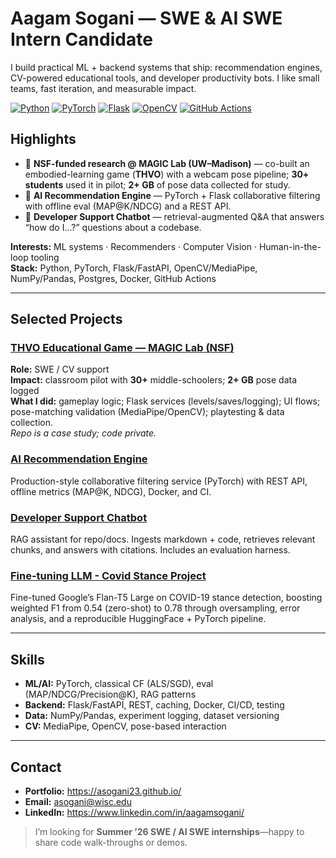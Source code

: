 # Aagam Sogani — SWE & AI SWE Intern Candidate

I build practical ML + backend systems that ship: recommendation engines, CV-powered educational tools, and developer productivity bots. I like small teams, fast iteration, and measurable impact.

[![Python](https://img.shields.io/badge/Python-3.10+-informational)](#)
[![PyTorch](https://img.shields.io/badge/PyTorch-ML-orange)](#)
[![Flask](https://img.shields.io/badge/Flask-API-black)](#)
[![OpenCV](https://img.shields.io/badge/OpenCV-Computer%20Vision-blue)](#)
[![GitHub Actions](https://img.shields.io/badge/CI-GitHub%20Actions-success)](#)

## Highlights
- 🧪 **NSF-funded research @ MAGIC Lab (UW–Madison)** — co-built an embodied-learning game (**THVO**) with a webcam pose pipeline; **30+ students** used it in pilot; **2+ GB** of pose data collected for study.
- 🧠 **AI Recommendation Engine** — PyTorch + Flask collaborative filtering with offline eval (MAP@K/NDCG) and a REST API.
- 🤖 **Developer Support Chatbot** — retrieval-augmented Q&A that answers “how do I…?” questions about a codebase.

**Interests:** ML systems · Recommenders · Computer Vision · Human-in-the-loop tooling  
**Stack:** Python, PyTorch, Flask/FastAPI, OpenCV/MediaPipe, NumPy/Pandas, Postgres, Docker, GitHub Actions

---

## Selected Projects

### [THVO Educational Game — MAGIC Lab (NSF)](https://github.com/asogani23/MAGIC-lab-thvo-summary)
**Role:** SWE / CV support  
**Impact:** classroom pilot with **30+** middle-schoolers; **2+ GB** pose data logged  
**What I did:** gameplay logic; Flask services (levels/saves/logging); UI flows; pose-matching validation (MediaPipe/OpenCV); playtesting & data collection.  
*Repo is a case study; code private.*

### [AI Recommendation Engine](https://github.com/asogani23/AI-Recommendation-Engine)
Production-style collaborative filtering service (PyTorch) with REST API, offline metrics (MAP@K, NDCG), Docker, and CI.

### [Developer Support Chatbot](https://github.com/asogani23/Developer-Support-Chatbot)
RAG assistant for repo/docs. Ingests markdown + code, retrieves relevant chunks, and answers with citations. Includes an evaluation harness.

### [Fine-tuning LLM - Covid Stance Project](https://github.com/asogani23/covid_stance_project.git)
Fine-tuned Google’s Flan-T5 Large on COVID-19 stance detection, boosting weighted F1 from 0.54 (zero-shot) to 0.78 through oversampling, error analysis, and a reproducible HuggingFace + PyTorch pipeline.


---

## Skills
- **ML/AI:** PyTorch, classical CF (ALS/SGD), eval (MAP/NDCG/Precision@K), RAG patterns
- **Backend:** Flask/FastAPI, REST, caching, Docker, CI/CD, testing
- **Data:** NumPy/Pandas, experiment logging, dataset versioning
- **CV:** MediaPipe, OpenCV, pose-based interaction

---

## Contact
- **Portfolio:** https://asogani23.github.io/
- **Email:** asogani@wisc.edu  
- **LinkedIn:** https://www.linkedin.com/in/aagamsogani/

> I’m looking for **Summer ’26 SWE / AI SWE internships**—happy to share code walk-throughs or demos.

<!-- Pin these repos: AI-Recommendation-Engine · Developer-Support-Chatbot · MAGIC-lab-thvo-summary -->
